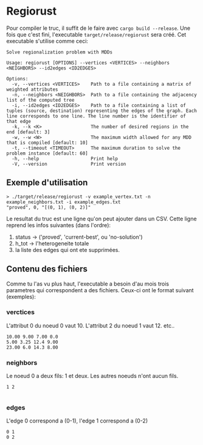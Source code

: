 # Regiorust

Pour compiler le truc, il suffit de le faire avec `cargo build --release`.
Une fois que c'est fini, l'executable `target/release/regiorust` sera créé.
Cet executable s'utilise comme ceci:

```
Solve regionalization problem with MDDs

Usage: regiorust [OPTIONS] --vertices <VERTICES> --neighbors <NEIGHBORS> --id2edges <ID2EDGES>

Options:
  -v, --vertices <VERTICES>    Path to a file containing a matrix of weighted attributes
  -n, --neighbors <NEIGHBORS>  Path to a file containing the adjacency list of the computed tree
  -i, --id2edges <ID2EDGES>    Path to a file containing a list of tuples (source, destination) representing the edges of the graph. Each line corresponds to one line. The line number is the identifier of that edge
  -k, --k <K>                  The number of desired regions in the end [default: 3]
  -w, --w <W>                  The maximum width allowed for any MDD that is compiled [default: 10]
  -t, --timeout <TIMEOUT>      The maximum duration to solve the problem instance [default: 60]
  -h, --help                   Print help
  -V, --version                Print version
```

## Exemple d'utilisation

```
> ./target/release/regiorust -v example_vertex.txt -n example_neighbors.txt -i example_edges.txt
"proved", 0, "[(0, 1), (0, 2)]"
```

Le resultat du truc est une ligne qu'on peut ajouter dans un CSV. Cette ligne
reprend les infos suivantes (dans l'ordre): 
1. status -> ('proved', 'current-best', ou 'no-solution')
2. h_tot  -> l'heterogeneite totale
3. la liste des edges qui ont ete supprimées.

## Contenu des fichiers

Comme tu l'as vu plus haut, l'executable a besoin d'au mois trois parametres
qui correspondent a des fichiers. Ceux-ci ont le format suivant (exemples):

### verctices

L'attribut 0 du noeud 0 vaut 10. L'attribut 2 du noeud 1 vaut 12. etc..
```
10.00 9.00 7.00 0.0
5.00 3.25 12.4 9.00
23.00 6.0 14.3 8.00
```

### neighbors
Le noeud 0 a deux fils: 1 et deux. Les autres noeuds n'ont aucun fils.
```
1 2


```

### edges
L'edge 0 correspond a (0-1), l'edge 1 correspond a (0-2)
```
0 1
0 2
```
